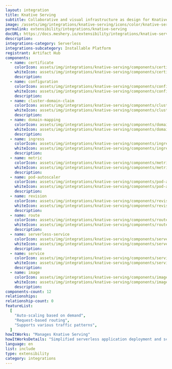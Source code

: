 ```yaml
---
layout: integration
title: Knative Serving
subtitle: Collaborative and visual infrastructure as design for Knative Serving
image: /assets/img/integrations/knative-serving/icons/color/knative-serving-color.svg
permalink: extensibility/integrations/knative-serving
docURL: https://docs.meshery.io/extensibility/integrations/knative-serving
description:
integrations-category: Serverless
integrations-subcategory: Installable Platform
registrant: Artifact Hub
components:
  - name: certificate
    colorIcon: assets/img/integrations/knative-serving/components/certificate/icons/color/certificate-color.svg
    whiteIcon: assets/img/integrations/knative-serving/components/certificate/icons/white/certificate-white.svg
    description:
  - name: configuration
    colorIcon: assets/img/integrations/knative-serving/components/configuration/icons/color/configuration-color.svg
    whiteIcon: assets/img/integrations/knative-serving/components/configuration/icons/white/configuration-white.svg
    description:
  - name: cluster-domain-claim
    colorIcon: assets/img/integrations/knative-serving/components/cluster-domain-claim/icons/color/cluster-domain-claim-color.svg
    whiteIcon: assets/img/integrations/knative-serving/components/cluster-domain-claim/icons/white/cluster-domain-claim-white.svg
    description:
  - name: domain-mapping
    colorIcon: assets/img/integrations/knative-serving/components/domain-mapping/icons/color/domain-mapping-color.svg
    whiteIcon: assets/img/integrations/knative-serving/components/domain-mapping/icons/white/domain-mapping-white.svg
    description:
  - name: ingress
    colorIcon: assets/img/integrations/knative-serving/components/ingress/icons/color/ingress-color.svg
    whiteIcon: assets/img/integrations/knative-serving/components/ingress/icons/white/ingress-white.svg
    description:
  - name: metric
    colorIcon: assets/img/integrations/knative-serving/components/metric/icons/color/metric-color.svg
    whiteIcon: assets/img/integrations/knative-serving/components/metric/icons/white/metric-white.svg
    description:
  - name: pod-autoscaler
    colorIcon: assets/img/integrations/knative-serving/components/pod-autoscaler/icons/color/pod-autoscaler-color.svg
    whiteIcon: assets/img/integrations/knative-serving/components/pod-autoscaler/icons/white/pod-autoscaler-white.svg
    description:
  - name: revision
    colorIcon: assets/img/integrations/knative-serving/components/revision/icons/color/revision-color.svg
    whiteIcon: assets/img/integrations/knative-serving/components/revision/icons/white/revision-white.svg
    description:
  - name: route
    colorIcon: assets/img/integrations/knative-serving/components/route/icons/color/route-color.svg
    whiteIcon: assets/img/integrations/knative-serving/components/route/icons/white/route-white.svg
    description:
  - name: serverless-service
    colorIcon: assets/img/integrations/knative-serving/components/serverless-service/icons/color/serverless-service-color.svg
    whiteIcon: assets/img/integrations/knative-serving/components/serverless-service/icons/white/serverless-service-white.svg
    description:
  - name: service
    colorIcon: assets/img/integrations/knative-serving/components/service/icons/color/service-color.svg
    whiteIcon: assets/img/integrations/knative-serving/components/service/icons/white/service-white.svg
    description:
  - name: image
    colorIcon: assets/img/integrations/knative-serving/components/image/icons/color/image-color.svg
    whiteIcon: assets/img/integrations/knative-serving/components/image/icons/white/image-white.svg
    description:
components-count: 12
relationships:
relationship-count: 0
featureList:
  [
    "Auto-scaling based on demand",
    "Request-based routing",
    "Supports various traffic patterns",
  ]
howItWorks: "Manages Knative Serving"
howItWorksDetails: "Simplified serverless application deployment and scaling in Kubernetes"
language: en
list: include
type: extensibility
category: integrations
---
```

